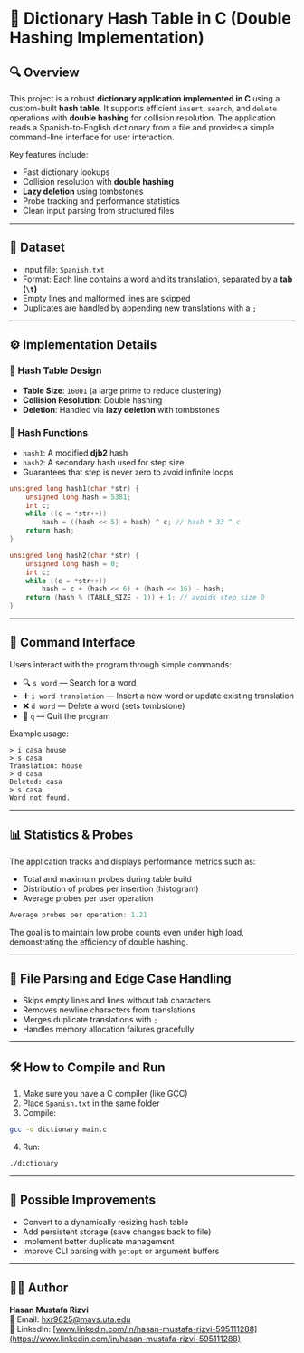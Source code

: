 
# 📘 Dictionary Hash Table in C (Double Hashing Implementation)

## 🔍 Overview

This project is a robust **dictionary application implemented in C** using a custom-built **hash table**. It supports efficient `insert`, `search`, and `delete` operations with **double hashing** for collision resolution. The application reads a Spanish-to-English dictionary from a file and provides a simple command-line interface for user interaction.

Key features include:
- Fast dictionary lookups
- Collision resolution with **double hashing**
- **Lazy deletion** using tombstones
- Probe tracking and performance statistics
- Clean input parsing from structured files

---

## 📁 Dataset

- Input file: `Spanish.txt`
- Format: Each line contains a word and its translation, separated by a **tab (`\t`)**
- Empty lines and malformed lines are skipped
- Duplicates are handled by appending new translations with a `;`

---

## ⚙️ Implementation Details

### 🧮 Hash Table Design
- **Table Size**: `16001` (a large prime to reduce clustering)
- **Collision Resolution**: Double hashing
- **Deletion**: Handled via **lazy deletion** with tombstones

### 🔐 Hash Functions
- `hash1`: A modified **djb2** hash
- `hash2`: A secondary hash used for step size
- Guarantees that step is never zero to avoid infinite loops

```c
unsigned long hash1(char *str) {
    unsigned long hash = 5381;
    int c;
    while ((c = *str++))
        hash = ((hash << 5) + hash) ^ c; // hash * 33 ^ c
    return hash;
}

unsigned long hash2(char *str) {
    unsigned long hash = 0;
    int c;
    while ((c = *str++))
        hash = c + (hash << 6) + (hash << 16) - hash;
    return (hash % (TABLE_SIZE - 1)) + 1; // avoids step size 0
}
```

---

## 📌 Command Interface

Users interact with the program through simple commands:

- 🔍 `s word` — Search for a word  
- ➕ `i word translation` — Insert a new word or update existing translation  
- ❌ `d word` — Delete a word (sets tombstone)  
- 🚪 `q` — Quit the program  

Example usage:
```
> i casa house
> s casa
Translation: house
> d casa
Deleted: casa
> s casa
Word not found.
```

---

## 📊 Statistics & Probes

The application tracks and displays performance metrics such as:

- Total and maximum probes during table build
- Distribution of probes per insertion (histogram)
- Average probes per user operation

```c
Average probes per operation: 1.21
```

The goal is to maintain low probe counts even under high load, demonstrating the efficiency of double hashing.

---

## 🧹 File Parsing and Edge Case Handling

- Skips empty lines and lines without tab characters
- Removes newline characters from translations
- Merges duplicate translations with `;`
- Handles memory allocation failures gracefully

---

## 🛠️ How to Compile and Run

1. Make sure you have a C compiler (like GCC)
2. Place `Spanish.txt` in the same folder
3. Compile:

```bash
gcc -o dictionary main.c
```

4. Run:

```bash
./dictionary
```

---

## 📌 Possible Improvements

- Convert to a dynamically resizing hash table
- Add persistent storage (save changes back to file)
- Implement better duplicate management
- Improve CLI parsing with `getopt` or argument buffers

---

## 👨‍💻 Author

**Hasan Mustafa Rizvi**  
📧 Email: hxr9825@mavs.uta.edu  
🔗 LinkedIn: [www.linkedin.com/in/hasan-mustafa-rizvi-595111288](https://www.linkedin.com/in/hasan-mustafa-rizvi-595111288)
